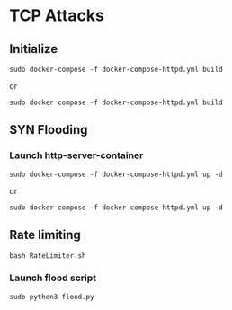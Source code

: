 # TCP Attacks
## Initialize
```
sudo docker-compose -f docker-compose-httpd.yml build
```
or
```
sudo docker compose -f docker-compose-httpd.yml build
```
## SYN Flooding
### Launch http-server-container
```
sudo docker-compose -f docker-compose-httpd.yml up -d
```
or
```
sudo docker compose -f docker-compose-httpd.yml up -d
```
## Rate limiting
```
bash RateLimiter.sh 
```
### Launch flood script
```
sudo python3 flood.py 
```
